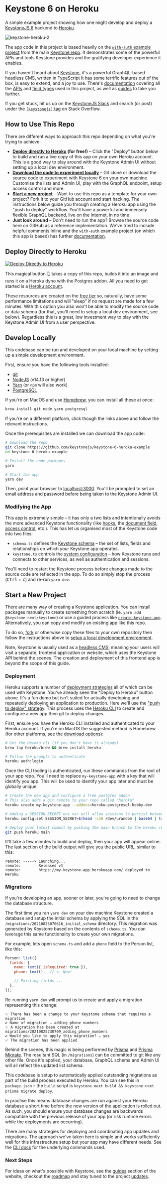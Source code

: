 # Keystone 6 on Heroku

A simple example project showing how one might develop and deploy a [KeystoneJS 6](https://keystonejs.com)
backend to [Heroku](https://www.heroku.com/).

![keystone-heroku-2](https://user-images.githubusercontent.com/6447754/133170735-d7887eba-cda5-41a2-9780-d6f287d01956.png)

The app code in this project is based heavily on the
[`with-auth` example project](https://github.com/keystonejs/keystone/tree/master/examples/with-auth) from the main
[Keystone repo](https://github.com/keystonejs/keystone).
It demonstrates some of the powerful APIs and tools Keystone provides and the gratifying developer experience it enables.

If you haven't heard about [Keystone](https://keystonejs.com), it's a powerful GraphQL-based headless CMS, written in TypeScript
It has some terrific features out of the box, is easy to extend, and a joy to use.
There's [documentation](https://keystonejs.com/docs) covering all the
[APIs](https://keystonejs.com/docs/apis) and
[field types](https://keystonejs.com/docs/apis/fields) used in this project, as well as
[guides](https://keystonejs.com/docs/guides) to take you further.

If you get stuck, hit us up on the [KeystoneJS Slack](https://community.keystonejs.com) and search (or post) under the
[`[keystonejs]` tag](https://stackoverflow.com/questions/tagged/keystonejs) on Stack Overflow.

## How to Use This Repo

There are different ways to approach this repo depending on what you're trying to achieve:

* **[Deploy directly to Heroku](#deploy-directly-to-heroku) (for free!)** –
Click the "Deploy" button below to build and run a live copy of this app on your own Heroku account.
This is a good way to play around with the Keystone Admin UI without setting up a local dev environment.
* **[Download the code to experiment locally](#develop-locally)** –
Git clone or download the source code to experiment with Keystone 6 on your own machine.
Customise the lists and Admin UI, play with the GraphQL endpoint, setup access control and more.
* **[Start a new project](#start-a-new-project)** –
Want to use this repo as a template for your own project?
Fork it to your GitHub account and start hacking.
The instructions below guide you through creating a Heroku app using the "push to deploy" workflow.
You'll have a powerful and immensely flexible GraphQL backend, live on the Internet, in no time
* **Just look around** –
Don't need to run the app?
Browse the source code here on GitHub as a reference implementation.
We've tried to include helpful comments inline and the `with-auth` example project (on which this app is based) has further
[documentation](https://github.com/keystonejs/keystone/tree/master/examples/with-auth).

## Deploy Directly to Heroku

[![Deploy Directly to Heroku](https://www.herokucdn.com/deploy/button.svg)](https://heroku.com/deploy?template=https://github.com/keystonejs/keystone-6-heroku-example)

This magical button 👆 takes a copy of this repo, builds it into an image and runs it on a Heroku dyno with the Postgres addon.
All you need to get started is a [Heroku account](https://signup.heroku.com).

These resources are created on the [free tier](https://www.heroku.com/pricing) so, naturally,
have some performance limitations and will "sleep" if no request are made for a few minutes.
With this option you also won't be able to modify the source code or data schema (for that, you'll need to setup a local dev environment, see below).
Regardless this is a great, low investment way to play with the Keystone Admin UI from a user perspective.

## Develop Locally

This codebase can be run and developed on your local machine by setting up a simple development environment.

First, ensure you have the following tools installed:

* [git](https://git-scm.com/downloads)
* [NodeJS](https://nodejs.org/en/download) (v14.13 or higher)
* [Yarn](https://classic.yarnpkg.com/en/docs/install) (or `npm` will also work)
* [PostgreSQL](https://www.postgresql.org/download)

If you're on MacOS and use [Homebrew](https://brew.sh), you can install all these at once:

```sh
brew install git node yarn postgresql
```

If you're on a different platform, click though the links above and follow the relevant instructions.

Once the prerequisites are installed we can download the app code:

```sh
# Download the repo
git clone https://github.com/keystonejs/keystone-6-heroku-example
cd keystone-6-heroku-example

# Install the node packages
yarn

# Start the app
yarn dev
```

Then, point your browser to [localhost:3000](http://localhost:3000).
You'll be prompted to set an email address and password before being taken to the Keystone Admin UI.

### Modifying the App

This app is extremely simple –
it has only a two lists and intentionally avoids the more advanced Keystone functionality (like
[hooks](https://keystonejs.com/docs/guides/hooks), the
[document field](https://keystonejs.com/docs/guides/document-fields),
[access control](https://keystonejs.com/docs/guides/access-control), etc.).
This has let us organised most of the Keystone code into two files:

* `schema.ts` defines the [Keystone schema](https://keystonejs.com/docs/apis/schema) –
the set of lists, fields and relationships on which your Keystone app operates.
* `keystone.ts` controls the [system configuration](https://keystonejs.com/docs/apis/config) –
how Keystone runs and connects to other services, as well as authentication and sessions.

You'll need to restart the Keystone process before changes made to the source code are reflected in the app.
To do so simply stop the process (<kbd>Ctrl</kbd> + <kbd>c</kbd>) and re-run `yarn dev`.

## Start a New Project

There are many way of creating a Keystone application.
You can install packages manually to create something from scratch (ie. `yarn add @keystone-next/keystone`) or use a guided process like
[`create-keystone-app`](https://keystonejs.com/docs/walkthroughs/getting-started-with-create-keystone-app).
Alternatively, you can copy and modify an existing app like this repo.

To do so, [fork](https://github.com/keystonejs/keystone-6-heroku-example/fork)
or otherwise copy these files to your own repository then follow the instructions above to
[setup a local development environment](#develop-locally).

Note, Keystone is usually used as a [headless CMS](https://en.wikipedia.org/wiki/Headless_content_management_system),
meaning your users will visit a separate, frontend application or website, which uses the Keystone API behind the scenes.
The creation and deployment of this frontend app is beyond the scope of this guide.

### Deployment

Heroku supports a number of [deployment strategies](https://blog.heroku.com/six-strategies-deploy-to-heroku)
all of which can be used with Keystone.
You've already seen the "Deploy to Heroku" button above.
It's a fun demo but isn't suited for actually developing and repeatedly deploying an application to production.
Here we'll use the ["push to deploy" strategy](https://devcenter.heroku.com/articles/git).
This process uses the [Heroku CLI](https://devcenter.heroku.com/articles/heroku-cli)
to create and configure a new app then git to deploy changes.

First, ensure you have the Heroku CLI installed and authenticated to your Heroku account.
If you're on MacOS the suggested method is Homebrew (for other platforms, see the [download options](https://devcenter.heroku.com/articles/heroku-cli#download-and-install)):

```sh
# Get the Heroku cli (if you don't have it already)
brew tap heroku/brew && brew install heroku

# Follow the prompts to authenticate
heroku auth:login
```

Once the CLI tooling is authenticated, run these commands from the root of your app repo.
You'll need to replace `my-keystone-app` with a key that will identify you app.
This will be used to identify your app later and must be globally unique.

```sh
# Create the new app and configure a free postgres addon
# This also adds a git remote to your repo called "heroku"
heroku create my-keystone-app --addons=heroku-postgresql:hobby-dev

# Adding a SESSION_SECRET env var will allow sessions to persist between dyno restarts and deploys
heroku config:set SESSION_SECRET=$(head -c50 /dev/urandom | base64 | tr -dc 'A-Za-z0-9' | head -c50)

# Deploy your latest commit by pushing the main branch to the heroku remote
git push heroku main
```

It'll take a few minutes to build and deploy, then your app will appear online.
The last section of the build output will give you the public URL, similar to this:

```
remote: -----> Launching...
remote:        Released v1
remote:        https://my-keystone-app.herokuapp.com/ deployed to Heroku
```

### Migrations

If you're developing an app, sooner or later, you're going to need to change the database structure.

The first time you ran `yarn dev` on your dev machine Keystone created a database and setup the initial schema
by applying the SQL in the `/migrations/20210825070616_initial_schema` directory.
This migration was generated by Keystone based on the contents of `schema.ts`.
You can leverage this same functionality to create your own migrations.

For example, lets open `schema.ts` and add a `phone` field to the Person list, like this:

```js
Person: list({
  fields: {
    name: text({ isRequired: true }),
    phone: text(),  // <- New!

    // Existing fields ...
  },
});
```

Re-running `yarn dev` will prompt us to create and apply a migration representing this change:

```
✨ There has been a change to your Keystone schema that requires a migration
✔ Name of migration … adding phone numbers
✨ A migration has been created at migrations/20210825230709_adding_phone_numbers
✔ Would you like to apply this migration? … yes
✅ The migration has been applied
```

Behind the scenes, this magic is being performed by
[Prisma](https://www.prisma.io) and [Prisma Migrate](https://www.prisma.io/docs/concepts/components/prisma-migrate).
The resultant SQL (in `/migrations`) can be committed to git like any other file.
Once it's applied, your database, GraphQL schema and Admin UI will all reflect the updated list schema.

This codebase is setup to automatically applied outstanding migrations as part of the build process executed by Heroku.
You can see this in `package.json` – the `build` script is `keystone-next build && keystone-next prisma migrate deploy`.

In practise this means database changes are run against your Heroku database a short time before the new version of the application is rolled out.
As such, you should ensure your database changes are backwards compatible with the previous release of your app (or risk runtime errors while the deployments are occurring).

There are many strategies for deploying and coordinating app updates and migrations.
The approach we've taken here is simple and works sufficiently well for this infrastructure setup but your app may have different needs.
See the [CLI docs](https://keystonejs.com/docs/guides/cli) for the underlying commands used.

### Next Steps

For ideas on what's possible with Keystone,
see the [guides](https://keystonejs.com/docs/guides) section of the website,
checkout the [roadmap](https://keystonejs.com/updates/roadmap) and
stay tuned to the project [updates](https://keystonejs.com/updates).

